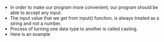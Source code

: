 * In order to make our program more convenient, our program should be able to accept any input.
* The input value that we get from input() function, is always treated as a string and not a number.
* Process of turning one data type to another is called casting.
* Here is an example
